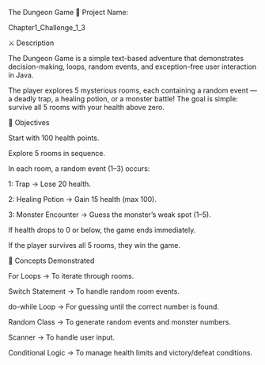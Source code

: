 
The Dungeon Game
📘 Project Name:

Chapter1_Challenge_1_3

⚔️ Description

The Dungeon Game is a simple text-based adventure that demonstrates decision-making, loops, random events, and exception-free user interaction in Java.

The player explores 5 mysterious rooms, each containing a random event — a deadly trap, a healing potion, or a monster battle!
The goal is simple: survive all 5 rooms with your health above zero.

🎯 Objectives

Start with 100 health points.

Explore 5 rooms in sequence.

In each room, a random event (1–3) occurs:

1: Trap → Lose 20 health.

2: Healing Potion → Gain 15 health (max 100).

3: Monster Encounter → Guess the monster’s weak spot (1–5).

If health drops to 0 or below, the game ends immediately.

If the player survives all 5 rooms, they win the game.

🧠 Concepts Demonstrated

For Loops → To iterate through rooms.

Switch Statement → To handle random room events.

do-while Loop → For guessing until the correct number is found.

Random Class → To generate random events and monster numbers.

Scanner → To handle user input.

Conditional Logic → To manage health limits and victory/defeat conditions.